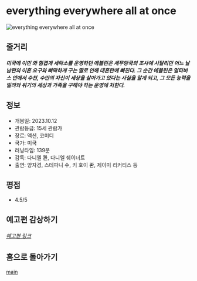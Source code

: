 # everything everywhere all at once

![everything everywhere all at once](img/이재은.jpg)

## 줄거리
##### 미국에 이민 와 힘겹게 세탁소를 운영하던 에블린은 세무당국의 조사에 시달리던 어느 날 남편의 이혼 요구와 삐딱하게 구는 딸로 인해 대혼란에 빠진다. 그 순간 에블린은 멀티버스 안에서 수천, 수만의 자신이 세상을 살아가고 있다는 사실을 알게 되고, 그 모든 능력을 빌려와 위기의 세상과 가족을 구해야 하는 운명에 처한다.

## 정보
* 개봉일: 2023.10.12
* 관람등급: 15세 관람가
* 장르: 액션, 코미디
* 국가: 미국
* 러닝타임: 139분
* 감독: 다니엘 콴, 다니엘 쉐이너트
* 출연: 양자경, 스테파니 수, 키 호이 콴, 제이미 리커티스 등

## 평점
* 4.5/5

## 예고편 감상하기
###### [예고편 링크](https://tv.naver.com/v/29208267)

## 홈으로 돌아가기
[main](movie.md)
